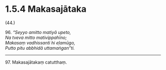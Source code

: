 # 1.5.4 Makasajātaka

(44.)

96\. _“Seyyo amitto matiyā upeto,_  
_Na tveva mitto mativippahīno;_  
_Makasaṃ vadhissanti hi eḷamūgo,_  
_Putto pitu abbhidā uttamaṅgan”ti._  

---

97\. Makasajātakaṃ catutthaṃ.
